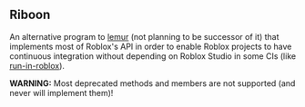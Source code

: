 ## Riboon

An alternative program to [lemur](https://github.com/LPGhatguy/lemur)
(not planning to be successor of it) that implements most of Roblox's API in
order to enable Roblox projects to have continuous integration without
depending on Roblox Studio in some CIs (like [run-in-roblox](https://github.com/rojo-rbx/run-in-roblox)).

**WARNING:**
Most deprecated methods and members are not supported (and never will implement them)!
